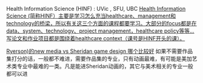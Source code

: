 Health Information Science (HINF) : UVic , SFU, UBC 
[Health Information Science (简称HINF）主要是学习怎么充当healthcare、management和technology的桥梁，所以有关这三个方面的课程都要学习。大部分的focus都是在data、system、technology、project management，healthcare policy等等… 写论文和作业项目都是围绕着healthcare context（课号是HINF开头的课）。](http://xhslink.com/dCLURn)

[Ryerson)的new media vs Sheridan game design 哪个比较好](https://www.rolia.net/f/topic.php?f=0&t=1273283)
如果不需要作品集打分的话，一般都不难进，需要作品集的专业，只有动画最难，有可能是美加艺术类专业中最难的一类。凡是能进Sheridan动画的，其它与美术相关的专业一般都可以进